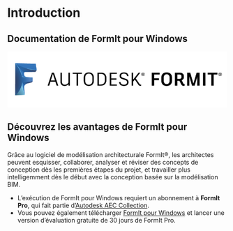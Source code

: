 # Introduction

## Documentation de FormIt pour Windows

![](<.gitbook/assets/b5030b43-df24-4259-ad6a-94bcad61bc78 (1).png>)

## Découvrez les avantages de FormIt pour Windows

Grâce au logiciel de modélisation architecturale FormIt®, les architectes peuvent esquisser, collaborer, analyser et réviser des concepts de conception dès les premières étapes du projet, et travailler plus intelligemment dès le début avec la conception basée sur la modélisation BIM.

* L’exécution de FormIt pour Windows requiert un abonnement à **FormIt Pro**, qui fait partie d’[Autodesk AEC Collection](https://www.autodesk.fr/collections/architecture-engineering-construction/overview).
* Vous pouvez également télécharger [FormIt pour Windows](https://formit.autodesk.com/page/download) et lancer une version d’évaluation gratuite de 30 jours de FormIt Pro.
